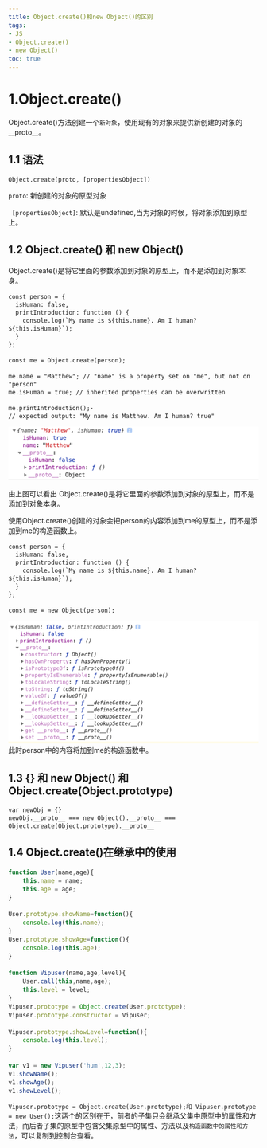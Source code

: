 ```yaml
---
title: Object.create()和new Object()的区别
tags:  
- JS
- Object.create()
- new Object()
toc: true
---
```

# 1.Object.create()
Object.create()方法创建一个`新对象`，使用现有的对象来提供新创建的对象的__proto__。
## 1.1 语法
 ```
 Object.create(proto, [propertiesObject])
 ```
`proto`: 新创建的对象的原型对象

` [propertiesObject]`: 默认是undefined,当为对象的时候，将对象添加到原型上。
<!--more-->
## 1.2 Object.create() 和 new Object()
Object.create()是将它里面的参数添加到对象的原型上，而不是添加到对象本身。
```
const person = {
  isHuman: false,
  printIntroduction: function () {
    console.log(`My name is ${this.name}. Am I human? ${this.isHuman}`);
  }
};

const me = Object.create(person);

me.name = "Matthew"; // "name" is a property set on "me", but not on "person"
me.isHuman = true; // inherited properties can be overwritten

me.printIntroduction();·
// expected output: "My name is Matthew. Am I human? true"

```
![20190708102318.png](https://raw.githubusercontent.com/Robbie-Han/picMap/master/img/20190708102318.png)

由上图可以看出 Object.create()是将它里面的参数添加到对象的原型上，而不是添加到对象本身。

使用Object.create()创建的对象会把person的内容添加到me的原型上，而不是添加到me的构造函数上。
```
const person = {
  isHuman: false,
  printIntroduction: function () {
    console.log(`My name is ${this.name}. Am I human? ${this.isHuman}`);
  }
};

const me = new Object(person);
```
![20190708103210.png](https://raw.githubusercontent.com/Robbie-Han/picMap/master/img/20190708103210.png)
此时person中的内容将加到me的构造函数中。
## 1.3 {} 和 new Object() 和 Object.create(Object.prototype)
```
var newObj = {}
newObj.__proto__ === new Object().__proto__ ===  Object.create(Object.prototype).__proto__
```
## 1.4 Object.create()在继承中的使用
```js
function User(name,age){
    this.name = name;
    this.age = age;        
}

User.prototype.showName=function(){
    console.log(this.name);
}
User.prototype.showAge=function(){
    console.log(this.age);
}

function Vipuser(name,age,level){
    User.call(this,name,age);
    this.level = level;
}
Vipuser.prototype = Object.create(User.prototype);
Vipuser.prototype.constructor = Vipuser;

Vipuser.prototype.showLevel=function(){
    console.log(this.level);
}

var v1 = new Vipuser('hum',12,3);
v1.showName();
v1.showAge();
v1.showLevel();
```
```Vipuser.prototype = Object.create(User.prototype);和 Vipuser.prototype = new User();```这两个的区别在于，前者的子集只会继承父集中原型中的属性和方法，而后者子集的原型中包含父集原型中的属性、方法以及`构造函数中的属性和方法`，可以复制到控制台查看。
